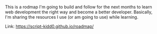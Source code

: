 This is a rodmap I'm going to build and follow for the next months to learn web development the right way and become a better developer. Basically, I'm sharing the resources I use (or am going to use) while learning.

Link: https://script-kidd0.github.io/roadmap/
